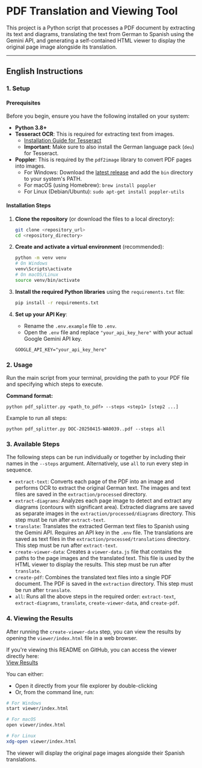 # PDF Translation and Viewing Tool

This project is a Python script that processes a PDF document by extracting its text and diagrams, translating the text from German to Spanish using the Gemini API, and generating a self-contained HTML viewer to display the original page image alongside its translation.

---

## English Instructions

### 1. Setup

#### Prerequisites
Before you begin, ensure you have the following installed on your system:
- **Python 3.8+**
- **Tesseract OCR**: This is required for extracting text from images.
  - [Installation Guide for Tesseract](https://tesseract-ocr.github.io/tessdoc/Installation.html)
  - **Important**: Make sure to also install the German language pack (`deu`) for Tesseract.
- **Poppler**: This is required by the `pdf2image` library to convert PDF pages into images.
  - For Windows: Download the [latest release](https://github.com/oschwartz10612/poppler-windows/releases/) and add the `bin` directory to your system's PATH.
  - For macOS (using Homebrew): `brew install poppler`
  - For Linux (Debian/Ubuntu): `sudo apt-get install poppler-utils`

#### Installation Steps
1.  **Clone the repository** (or download the files to a local directory):
    ```bash
    git clone <repository_url>
    cd <repository_directory>
    ```

2.  **Create and activate a virtual environment** (recommended):
    ```bash
    python -m venv venv
    # On Windows
    venv\Scripts\activate
    # On macOS/Linux
    source venv/bin/activate
    ```

3.  **Install the required Python libraries** using the `requirements.txt` file:
    ```bash
    pip install -r requirements.txt
    ```

4.  **Set up your API Key**:
    - Rename the `.env.example` file to `.env`.
    - Open the `.env` file and replace `"your_api_key_here"` with your actual Google Gemini API key.
    ```
    GOOGLE_API_KEY="your_api_key_here"
    ```

### 2. Usage

Run the main script from your terminal, providing the path to your PDF file and specifying which steps to execute.

**Command format:**
```
python pdf_splitter.py <path_to_pdf> --steps <step1> [step2 ...]
```

Example to run all steps:
```
python pdf_splitter.py DOC-20250415-WA0039..pdf --steps all
```

### 3. Available Steps

The following steps can be run individually or together by including their names in the `--steps` argument. Alternatively, use `all` to run every step in sequence.

- `extract-text`: Converts each page of the PDF into an image and performs OCR to extract the original German text. The images and text files are saved in the `extraction/processed` directory.
- `extract-diagrams`: Analyzes each page image to detect and extract any diagrams (contours with significant area). Extracted diagrams are saved as separate images in the `extraction/processed/diagrams` directory. This step must be run after `extract-text`.
- `translate`: Translates the extracted German text files to Spanish using the Gemini API. Requires an API key in the `.env` file. The translations are saved as text files in the `extraction/processed/translations` directory. This step must be run after `extract-text`.
- `create-viewer-data`: Creates a `viewer-data.js` file that contains the paths to the page images and the translated text. This file is used by the HTML viewer to display the results. This step must be run after `translate`.
- `create-pdf`: Combines the translated text files into a single PDF document. The PDF is saved in the `extraction` directory. This step must be run after `translate`.
- `all`: Runs all the above steps in the required order: `extract-text`, `extract-diagrams`, `translate`, `create-viewer-data`, and `create-pdf`.

### 4. Viewing the Results

After running the `create-viewer-data` step, you can view the results by opening the `viewer/index.html` file in a web browser.

If you're viewing this README on GitHub, you can access the viewer directly here:  
[View Results](viewer/index.html)

You can either:
- Open it directly from your file explorer by double-clicking
- Or, from the command line, run:

```bash
# For Windows
start viewer/index.html

# For macOS
open viewer/index.html

# For Linux
xdg-open viewer/index.html
```

The viewer will display the original page images alongside their Spanish translations.
